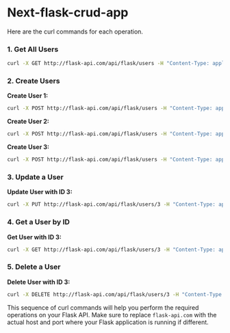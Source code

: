 # Next-flask-crud-app


Here are the curl commands for each operation.

### 1. Get All Users

```sh
curl -X GET http://flask-api.com/api/flask/users -H "Content-Type: application/json"
```



### 2. Create Users

**Create User 1:**

```sh
curl -X POST http://flask-api.com/api/flask/users -H "Content-Type: application/json" -d '{"name": "Alice", "email": "alice@example.com"}'
```

**Create User 2:**

```sh
curl -X POST http://flask-api.com/api/flask/users -H "Content-Type: application/json" -d '{"name": "Bob", "email": "bob@example.com"}'
```

**Create User 3:**

```sh
curl -X POST http://flask-api.com/api/flask/users -H "Content-Type: application/json" -d '{"name": "Charlie", "email": "charlie@example.com"}'
```



### 3. Update a User

**Update User with ID 3:**

```sh
curl -X PUT http://flask-api.com/api/flask/users/3 -H "Content-Type: application/json" -d '{"name": "Alice Updated", "email": "alice.updated@example.com"}'
```


### 4. Get a User by ID

**Get User with ID 3:**

```sh
curl -X GET http://flask-api.com/api/flask/users/3 -H "Content-Type: application/json"
```



### 5. Delete a User

**Delete User with ID 3:**

```sh
curl -X DELETE http://flask-api.com/api/flask/users/3 -H "Content-Type: application/json"
```



This sequence of curl commands will help you perform the required operations on your Flask API. Make sure to replace `flask-api.com` with the actual host and port where your Flask application is running if different.